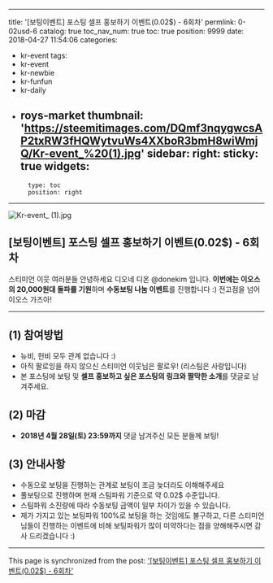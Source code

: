 
---
title: '[보팅이벤트] 포스팅 셀프 홍보하기 이벤트(0.02$) - 6회차'
permlink: 0-02usd-6
catalog: true
toc_nav_num: true
toc: true
position: 9999
date: 2018-04-27 11:54:06
categories:
- kr-event
tags:
- kr-event
- kr-newbie
- kr-funfun
- kr-daily
- roys-market
thumbnail: 'https://steemitimages.com/DQmf3nqygwcsAP2txRW3fHQWytvuWs4XXboR3bmH8wiWmjQ/Kr-event_%20(1).jpg'
sidebar:
    right:
        sticky: true
widgets:
    -
        type: toc
        position: right
---


![Kr-event_ (1).jpg](https://steemitimages.com/DQmf3nqygwcsAP2txRW3fHQWytvuWs4XXboR3bmH8wiWmjQ/Kr-event_%20(1).jpg)


## [보팅이벤트] 포스팅 셀프 홍보하기 이벤트(0.02$) - 6회차



스티미언 이웃 여러분들 안녕하세요 디오네 디온 @donekim 입니다.
**이번에는 이오스의 20,000원대 돌파를 기원**하며 **수동보팅 나눔 이벤트**를 진행합니다 :) 
전고점을 넘어 이오스 가즈아!


***


## (1) 참여방법

- 뉴비, 헌비 모두 관계 없습니다 :)
- 아직 팔로잉을 하지 않으신 스티미언 이웃님은 팔로우! (리스팀은 사랑입니다)
- 본 포스팅에 보팅 및 **셀프 홍보하고 싶은 포스팅의 링크와 짤막한 소개**를 댓글로 남겨주세요.


## (2) 마감
- **2018년 4월 28일(토) 23:59까지** 댓글 남겨주신 모든 분들께 보팅!


## (3) 안내사항

- 수동으로 보팅을 진행하는 관계로 보팅이 조금 늦더라도 이해해주세요
- 풀보팅으로 진행하며 현재 스팀파워 기준으로 약 0.02$ 수준입니다.
- 스팀파워 소진량에 따라 수동보팅 금액이 일부 차이가 있을 수 있습니다.
- 제가 가지고 있는 보팅파워 100%로 보팅을 하는 것임에도 불구하고, 다른 스티미언님들이 진행하는 이벤트에 비해 보팅파워가 많이 미약하다는 점을 양해해주시면 감사 드리겠습니다 :)

- - -

This page is synchronized from the post: ['[보팅이벤트] 포스팅 셀프 홍보하기 이벤트(0.02$) - 6회차'](https://steemit.com/@donekim/0-02usd-6)
